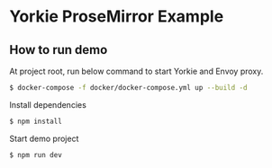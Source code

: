 # Yorkie ProseMirror Example

## How to run demo

At project root, run below command to start Yorkie and Envoy proxy.

```bash
$ docker-compose -f docker/docker-compose.yml up --build -d
```

Install dependencies

```bash
$ npm install
```

Start demo project

```bash
$ npm run dev
```
